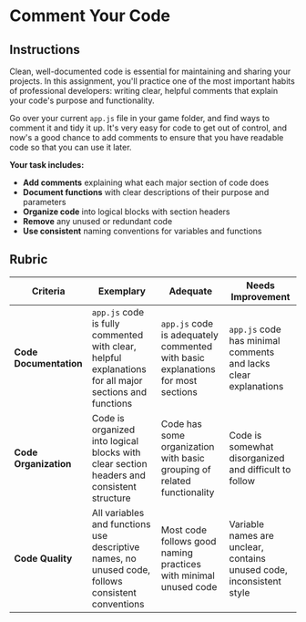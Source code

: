 # Comment Your Code

## Instructions

Clean, well-documented code is essential for maintaining and sharing your projects. In this assignment, you'll practice one of the most important habits of professional developers: writing clear, helpful comments that explain your code's purpose and functionality.

Go over your current `app.js` file in your game folder, and find ways to comment it and tidy it up. It's very easy for code to get out of control, and now's a good chance to add comments to ensure that you have readable code so that you can use it later.

**Your task includes:**
- **Add comments** explaining what each major section of code does
- **Document functions** with clear descriptions of their purpose and parameters
- **Organize code** into logical blocks with section headers
- **Remove** any unused or redundant code
- **Use consistent** naming conventions for variables and functions

## Rubric

| Criteria | Exemplary | Adequate | Needs Improvement |
| -------- | --------- | -------- | ----------------- |
| **Code Documentation** | `app.js` code is fully commented with clear, helpful explanations for all major sections and functions | `app.js` code is adequately commented with basic explanations for most sections | `app.js` code has minimal comments and lacks clear explanations |
| **Code Organization** | Code is organized into logical blocks with clear section headers and consistent structure | Code has some organization with basic grouping of related functionality | Code is somewhat disorganized and difficult to follow |
| **Code Quality** | All variables and functions use descriptive names, no unused code, follows consistent conventions | Most code follows good naming practices with minimal unused code | Variable names are unclear, contains unused code, inconsistent style |